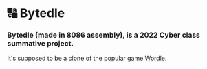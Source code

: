 # 🔠 Bytedle

### Bytedle (made in 8086 assembly), is a 2022 Cyber class summative project.
It's supposed to be a clone of the popular game [Wordle](https://www.nytimes.com/games/wordle/index.html).
